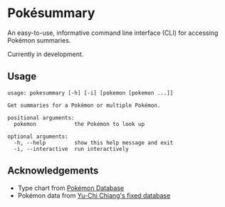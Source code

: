 # Pokésummary
An easy-to-use, informative command line interface (CLI)
for accessing Pokémon summaries.

Currently in development.

## Usage
```
usage: pokesummary [-h] [-i] [pokemon [pokemon ...]]

Get summaries for a Pokémon or multiple Pokémon.

positional arguments:
  pokemon            the Pokémon to look up

optional arguments:
  -h, --help         show this help message and exit
  -i, --interactive  run interactively
```

## Acknowledgements
- Type chart from [Pokémon Database](https://pokemondb.net/type)
- Pokémon data from [Yu-Chi Chiang's fixed database](https://www.kaggle.com/mrdew25/pokemon-database/discussion/165031)